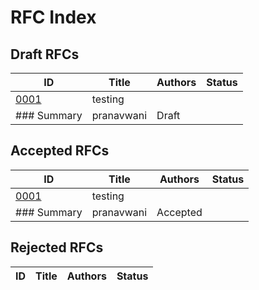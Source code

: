 # RFC Index

## Draft RFCs
| ID | Title | Authors | Status |
|----|-------|---------|--------|
| [0001](./rfcs/0001-testing-summary/rfc.md) | testing
### Summary | pranavwani | Draft |

## Accepted RFCs
| ID | Title | Authors | Status |
|----|-------|---------|--------|
| [0001](./specs/0001-testing-summary/rfc.md) | testing
### Summary | pranavwani | Accepted |

## Rejected RFCs
| ID | Title | Authors | Status |
|----|-------|---------|--------|
